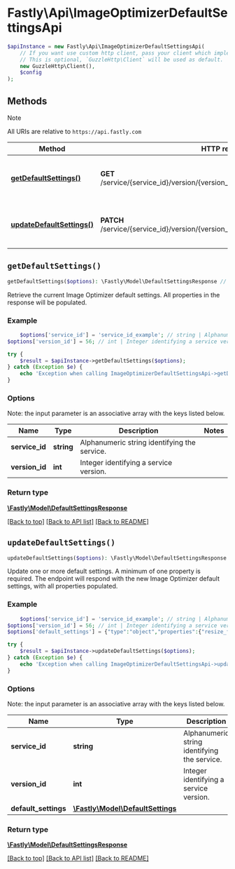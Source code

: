 # Fastly\Api\ImageOptimizerDefaultSettingsApi


```php
$apiInstance = new Fastly\Api\ImageOptimizerDefaultSettingsApi(
    // If you want use custom http client, pass your client which implements `GuzzleHttp\ClientInterface`.
    // This is optional, `GuzzleHttp\Client` will be used as default.
    new GuzzleHttp\Client(),
    $config
);
```

## Methods

> [!NOTE]
> All URIs are relative to `https://api.fastly.com`

Method | HTTP request | Description
------ | ------------ | -----------
[**getDefaultSettings()**](ImageOptimizerDefaultSettingsApi.md#getDefaultSettings) | **GET** /service/{service_id}/version/{version_id}/image_optimizer_default_settings | Get current Image Optimizer Default Settings
[**updateDefaultSettings()**](ImageOptimizerDefaultSettingsApi.md#updateDefaultSettings) | **PATCH** /service/{service_id}/version/{version_id}/image_optimizer_default_settings | Update Image Optimizer Default Settings


## `getDefaultSettings()`

```php
getDefaultSettings($options): \Fastly\Model\DefaultSettingsResponse // Get current Image Optimizer Default Settings
```

Retrieve the current Image Optimizer default settings. All properties in the response will be populated.

### Example
```php
    $options['service_id'] = 'service_id_example'; // string | Alphanumeric string identifying the service.
$options['version_id'] = 56; // int | Integer identifying a service version.

try {
    $result = $apiInstance->getDefaultSettings($options);
} catch (Exception $e) {
    echo 'Exception when calling ImageOptimizerDefaultSettingsApi->getDefaultSettings: ', $e->getMessage(), PHP_EOL;
}
```

### Options

Note: the input parameter is an associative array with the keys listed below.

Name | Type | Description  | Notes
------------- | ------------- | ------------- | -------------
**service_id** | **string** | Alphanumeric string identifying the service. |
**version_id** | **int** | Integer identifying a service version. |

### Return type

[**\Fastly\Model\DefaultSettingsResponse**](../Model/DefaultSettingsResponse.md)

[[Back to top]](#) [[Back to API list]](../../README.md#endpoints)
[[Back to README]](../../README.md)

## `updateDefaultSettings()`

```php
updateDefaultSettings($options): \Fastly\Model\DefaultSettingsResponse // Update Image Optimizer Default Settings
```

Update one or more default settings. A minimum of one property is required. The endpoint will respond with the new Image Optimizer default settings, with all properties populated.

### Example
```php
    $options['service_id'] = 'service_id_example'; // string | Alphanumeric string identifying the service.
$options['version_id'] = 56; // int | Integer identifying a service version.
$options['default_settings'] = {"type":"object","properties":{"resize_filter":{"type":"string","enum":["lanczos3","lanczos2","bicubic","bilinear","nearest"],"default":"lanczos3","description":"The type of filter to use while resizing an image.","x-enum-descriptions":["A Lanczos filter with a kernel size of 3. Lanczos filters can detect edges and linear features within an image, providing the best possible reconstruction.","A Lanczos filter with a kernel size of 2.","A filter using an average of a 4x4 environment of pixels, weighing the innermost pixels higher.","A filter using an average of a 2x2 environment of pixels.","A filter using the value of nearby translated pixel values. Preserves hard edges."]},"webp":{"type":"boolean","default":false,"description":"Controls whether or not to default to WebP output when the client supports it. This is equivalent to adding \"auto=webp\" to all image optimizer requests.\n"},"webp_quality":{"type":"integer","minimum":1,"maximum":100,"default":85,"description":"The default quality to use with WebP output. This can be overridden with the second option in the \"quality\" URL parameter on specific image optimizer requests.\n"},"jpeg_type":{"type":"string","enum":["auto","baseline","progressive"],"default":"auto","description":"The default type of JPEG output to use. This can be overridden with \"format=bjpeg\" and \"format=pjpeg\" on specific image optimizer requests.\n","x-enum-descriptions":["Match the input JPEG type, or baseline if transforming from a non-JPEG input.","Output baseline JPEG images","Output progressive JPEG images"]},"jpeg_quality":{"type":"integer","minimum":1,"maximum":100,"default":85,"description":"The default quality to use with JPEG output. This can be overridden with the \"quality\" parameter on specific image optimizer requests.\n"},"upscale":{"type":"boolean","default":false,"description":"Whether or not we should allow output images to render at sizes larger than input.\n"},"allow_video":{"type":"boolean","default":false,"description":"Enables GIF to MP4 transformations on this service."}}}; // \Fastly\Model\DefaultSettings

try {
    $result = $apiInstance->updateDefaultSettings($options);
} catch (Exception $e) {
    echo 'Exception when calling ImageOptimizerDefaultSettingsApi->updateDefaultSettings: ', $e->getMessage(), PHP_EOL;
}
```

### Options

Note: the input parameter is an associative array with the keys listed below.

Name | Type | Description  | Notes
------------- | ------------- | ------------- | -------------
**service_id** | **string** | Alphanumeric string identifying the service. |
**version_id** | **int** | Integer identifying a service version. |
**default_settings** | [**\Fastly\Model\DefaultSettings**](../Model/DefaultSettings.md) |  | [optional]

### Return type

[**\Fastly\Model\DefaultSettingsResponse**](../Model/DefaultSettingsResponse.md)

[[Back to top]](#) [[Back to API list]](../../README.md#endpoints)
[[Back to README]](../../README.md)
